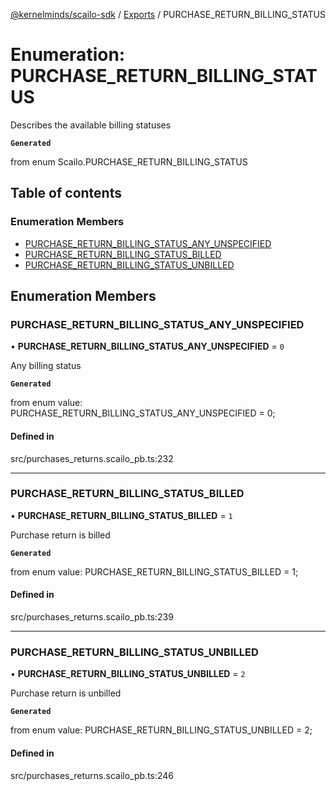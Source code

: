 [@kernelminds/scailo-sdk](../README.md) / [Exports](../modules.md) / PURCHASE\_RETURN\_BILLING\_STATUS

# Enumeration: PURCHASE\_RETURN\_BILLING\_STATUS

Describes the available billing statuses

**`Generated`**

from enum Scailo.PURCHASE_RETURN_BILLING_STATUS

## Table of contents

### Enumeration Members

- [PURCHASE\_RETURN\_BILLING\_STATUS\_ANY\_UNSPECIFIED](PURCHASE_RETURN_BILLING_STATUS.md#purchase_return_billing_status_any_unspecified)
- [PURCHASE\_RETURN\_BILLING\_STATUS\_BILLED](PURCHASE_RETURN_BILLING_STATUS.md#purchase_return_billing_status_billed)
- [PURCHASE\_RETURN\_BILLING\_STATUS\_UNBILLED](PURCHASE_RETURN_BILLING_STATUS.md#purchase_return_billing_status_unbilled)

## Enumeration Members

### PURCHASE\_RETURN\_BILLING\_STATUS\_ANY\_UNSPECIFIED

• **PURCHASE\_RETURN\_BILLING\_STATUS\_ANY\_UNSPECIFIED** = ``0``

Any billing status

**`Generated`**

from enum value: PURCHASE_RETURN_BILLING_STATUS_ANY_UNSPECIFIED = 0;

#### Defined in

src/purchases_returns.scailo_pb.ts:232

___

### PURCHASE\_RETURN\_BILLING\_STATUS\_BILLED

• **PURCHASE\_RETURN\_BILLING\_STATUS\_BILLED** = ``1``

Purchase return is billed

**`Generated`**

from enum value: PURCHASE_RETURN_BILLING_STATUS_BILLED = 1;

#### Defined in

src/purchases_returns.scailo_pb.ts:239

___

### PURCHASE\_RETURN\_BILLING\_STATUS\_UNBILLED

• **PURCHASE\_RETURN\_BILLING\_STATUS\_UNBILLED** = ``2``

Purchase return is unbilled

**`Generated`**

from enum value: PURCHASE_RETURN_BILLING_STATUS_UNBILLED = 2;

#### Defined in

src/purchases_returns.scailo_pb.ts:246
